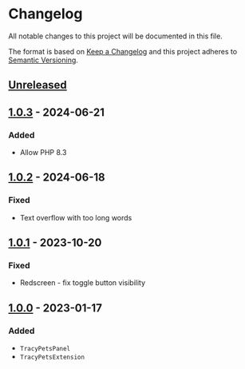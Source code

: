 # Changelog

All notable changes to this project will be documented in this file.

The format is based on [Keep a Changelog](http://keepachangelog.com/en/1.0.0/)
and this project adheres to [Semantic Versioning](http://semver.org/spec/v2.0.0.html).

## [Unreleased](https://github.com/orisai/tracy-pets/compare/1.0.3...v1.x)

## [1.0.3](https://github.com/orisai/tracy-pets/compare/1.0.2...1.0.3) - 2024-06-21

### Added

- Allow PHP 8.3

## [1.0.2](https://github.com/orisai/tracy-pets/compare/1.0.1...1.0.2) - 2024-06-18

### Fixed

- Text overflow with too long words

## [1.0.1](https://github.com/orisai/tracy-pets/compare/1.0.0...1.0.1) - 2023-10-20

### Fixed

- Redscreen - fix toggle button visibility

## [1.0.0](https://github.com/orisai/tracy-pets/releases/tag/1.0.0) - 2023-01-17

### Added

- `TracyPetsPanel`
- `TracyPetsExtension`
